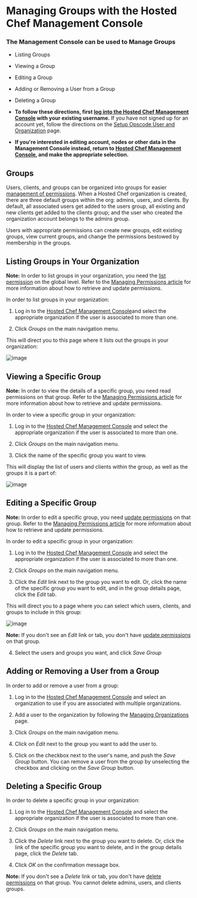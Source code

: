 Managing Groups with the Hosted Chef Management Console
=======================================================

  

### The Management Console can be used to Manage Groups

-   Listing Groups
-   Viewing a Group
-   Editing a Group
-   Adding or Removing a User from a Group
-   Deleting a Group

-   **To follow these directions, first [log into the Hosted Chef
    Management
    Console](Managing%20your%20Account%20and%20Billing%20Information.html#ManagingyourAccountandBillingInformation-LogintotheManagementConsole)
    with your existing username.** If you have not signed up for an
    account yet, follow the directions on the [Setup Opscode User and
    Organization](Setup%20Opscode%20User%20and%20Organization.html "Setup Opscode User and Organization")
    page.

-   **If you're interested in editing account, nodes or other data in
    the Management Console instead, return to [Hosted Chef Management
    Console](Hosted%20Chef%20Management%20Console.html "Hosted Chef Management Console"),
    and make the appropriate selection.**

Groups
------

Users, clients, and groups can be organized into groups for easier
[management of
permissions](Managing%20Permissions%20with%20the%20Hosted%20Chef%20Management%20Console.html "Managing Permissions with the Hosted Chef Management Console").
When a Hosted Chef organization is created, there are three default
groups within the org: admins, users, and clients. By default, all
associated users get added to the users group, all existing and new
clients get added to the clients group; and the user who created the
organization account belongs to the admins group.

Users with appropriate permissions can create new groups, edit existing
groups, view current groups, and change the permissions bestowed by
membership in the groups.

Listing Groups in Your Organization
-----------------------------------

**Note:** In order to list groups in your organization, you need the
[list
permission](Managing%20Permissions%20with%20the%20Hosted%20Chef%20Management%20Console.html "Managing Permissions with the Hosted Chef Management Console")
on the global level. Refer to the [Managing Permissions
article](Managing%20Permissions%20with%20the%20Hosted%20Chef%20Management%20Console.html "Managing Permissions with the Hosted Chef Management Console")
for more information about how to retrieve and update permissions.

In order to list groups in your organization:

1. Log in to the [Hosted Chef Management
Console](http://manage.opscode.com)and select the appropriate
organization if the user is associated to more than one.

2. Click *Groups* on the main navigation menu.

This will direct you to this page where it lists out the groups in your
organization:

![image](../attachments/19923165/20086854.png)

Viewing a Specific Group
------------------------

**Note:** In order to view the details of a specific group, you need
read permissions on that group. Refer to the [Managing Permissions
article](Managing%20Permissions%20with%20the%20Hosted%20Chef%20Management%20Console.html "Managing Permissions with the Hosted Chef Management Console")
for more information about how to retrieve and update permissions.

In order to view a specific group in your organization:

1. Log in to the [Hosted Chef Management
Console](http://manage.opscode.com) and select the appropriate
organization if the user is associated to more than one.

2. Click *Groups* on the main navigation menu.

3. Click the name of the specific group you want to view.

This will display the list of users and clients within the group, as
well as the groups it is a part of:

![image](../attachments/19923165/20086856.png)

Editing a Specific Group
------------------------

**Note:** In order to edit a specific group, you need [update
permissions](Managing%20Permissions%20with%20the%20Hosted%20Chef%20Management%20Console.html "Managing Permissions with the Hosted Chef Management Console")
on that group. Refer to the [Managing Permissions
article](Managing%20Permissions%20with%20the%20Hosted%20Chef%20Management%20Console.html "Managing Permissions with the Hosted Chef Management Console")
for more information about how to retrieve and update permissions.

In order to edit a specific group in your organization:

1. Log in to the [Hosted Chef Management
Console](http://manage.opscode.com) and select the appropriate
organization if the user is associated to more than one.

2. Click *Groups* on the main navigation menu.

3. Click the *Edit* link next to the group you want to edit. Or, click
the name of the specific group you want to edit, and in the group
details page, click the *Edit* tab.

This will direct you to a page where you can select which users,
clients, and groups to include in this group:

![image](../attachments/19923165/20086858.png)

**Note:** If you don't see an *Edit* link or tab, you don't have [update
permissions](Managing%20Permissions%20with%20the%20Hosted%20Chef%20Management%20Console.html "Managing Permissions with the Hosted Chef Management Console")
on that group.

4. Select the users and groups you want, and click *Save Group*

Adding or Removing a User from a Group
--------------------------------------

In order to add or remove a user from a group:

1. Log in to the [Hosted Chef Management
Console](http://manage.opscode.com) and select an organization to use if
you are associated with multiple organizations.

2. Add a user to the organization by following the [Managing
Organizations](Managing%20Organizations%20with%20the%20Hosted%20Chef%20Management%20Console.html#ManagingOrganizationswiththeHostedChefManagementConsole-Associateausertotheorganization)
page.

3. Click *Groups* on the main navigation menu.

4. Click on *Edit* next to the group you want to add the user to.

5. Click on the checkbox next to the user's name, and push the *Save
Group* button. You can remove a user from the group by unselecting the
checkbox and clicking on the *Save Group* button.

Deleting a Specific Group
-------------------------

In order to delete a specific group in your organization:

1. Log in to the [Hosted Chef Management
Console](http://manage.opscode.com) and select the appropriate
organization if the user is associated to more than one.

2. Click *Groups* on the main navigation menu.

3. Click the *Delete* link next to the group you want to delete. Or,
click the link of the specific group you want to delete, and in the
group details page, click the *Delete* tab.

4. Click *OK* on the confirmation message box.

**Note:** If you don't see a *Delete* link or tab, you don't have
[delete
permissions](Managing%20Permissions%20with%20the%20Hosted%20Chef%20Management%20Console.html "Managing Permissions with the Hosted Chef Management Console")
on that group. You cannot delete admins, users, and clients groups.

  
  
  
  

  

